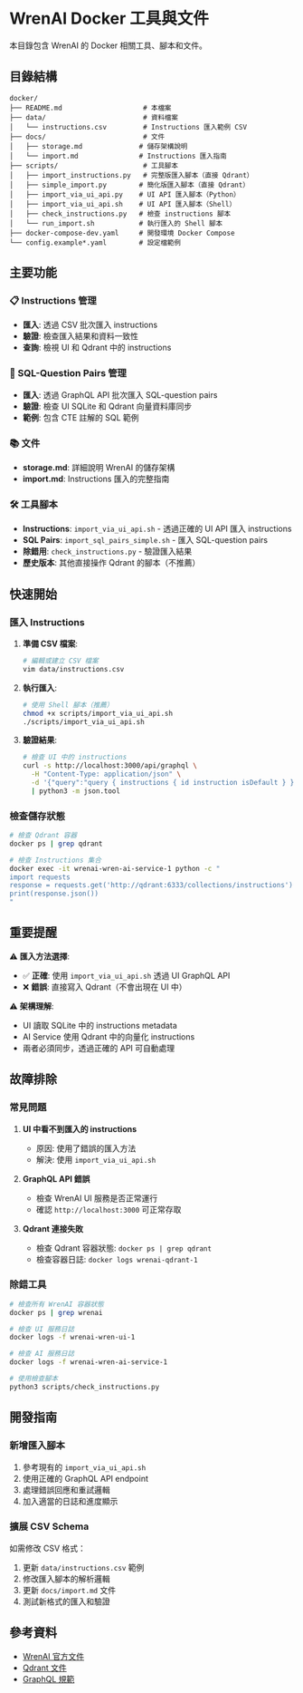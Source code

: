 # WrenAI Docker 工具與文件

本目錄包含 WrenAI 的 Docker 相關工具、腳本和文件。

## 目錄結構

```
docker/
├── README.md                    # 本檔案
├── data/                        # 資料檔案
│   └── instructions.csv         # Instructions 匯入範例 CSV
├── docs/                        # 文件
│   ├── storage.md              # 儲存架構說明
│   └── import.md               # Instructions 匯入指南
├── scripts/                     # 工具腳本
│   ├── import_instructions.py   # 完整版匯入腳本（直接 Qdrant）
│   ├── simple_import.py        # 簡化版匯入腳本（直接 Qdrant）
│   ├── import_via_ui_api.py    # UI API 匯入腳本（Python）
│   ├── import_via_ui_api.sh    # UI API 匯入腳本（Shell）
│   ├── check_instructions.py   # 檢查 instructions 腳本
│   └── run_import.sh           # 執行匯入的 Shell 腳本
├── docker-compose-dev.yaml     # 開發環境 Docker Compose
└── config.example*.yaml        # 設定檔範例
```

## 主要功能

### 📋 Instructions 管理
- **匯入**: 透過 CSV 批次匯入 instructions
- **驗證**: 檢查匯入結果和資料一致性
- **查詢**: 檢視 UI 和 Qdrant 中的 instructions

### 🔄 SQL-Question Pairs 管理
- **匯入**: 透過 GraphQL API 批次匯入 SQL-question pairs
- **驗證**: 檢查 UI SQLite 和 Qdrant 向量資料庫同步
- **範例**: 包含 CTE 註解的 SQL 範例

### 📚 文件
- **storage.md**: 詳細說明 WrenAI 的儲存架構
- **import.md**: Instructions 匯入的完整指南

### 🛠️ 工具腳本
- **Instructions**: `import_via_ui_api.sh` - 透過正確的 UI API 匯入 instructions
- **SQL Pairs**: `import_sql_pairs_simple.sh` - 匯入 SQL-question pairs
- **除錯用**: `check_instructions.py` - 驗證匯入結果
- **歷史版本**: 其他直接操作 Qdrant 的腳本（不推薦）

## 快速開始

### 匯入 Instructions

1. **準備 CSV 檔案**:
   ```bash
   # 編輯或建立 CSV 檔案
   vim data/instructions.csv
   ```

2. **執行匯入**:
   ```bash
   # 使用 Shell 腳本（推薦）
   chmod +x scripts/import_via_ui_api.sh
   ./scripts/import_via_ui_api.sh
   ```

3. **驗證結果**:
   ```bash
   # 檢查 UI 中的 instructions
   curl -s http://localhost:3000/api/graphql \
     -H "Content-Type: application/json" \
     -d '{"query":"query { instructions { id instruction isDefault } }"}' \
     | python3 -m json.tool
   ```

### 檢查儲存狀態

```bash
# 檢查 Qdrant 容器
docker ps | grep qdrant

# 檢查 Instructions 集合
docker exec -it wrenai-wren-ai-service-1 python -c "
import requests
response = requests.get('http://qdrant:6333/collections/instructions')
print(response.json())
"
```

## 重要提醒

⚠️ **匯入方法選擇**:
- ✅ **正確**: 使用 `import_via_ui_api.sh` 透過 UI GraphQL API
- ❌ **錯誤**: 直接寫入 Qdrant（不會出現在 UI 中）

⚠️ **架構理解**:
- UI 讀取 SQLite 中的 instructions metadata
- AI Service 使用 Qdrant 中的向量化 instructions
- 兩者必須同步，透過正確的 API 可自動處理

## 故障排除

### 常見問題

1. **UI 中看不到匯入的 instructions**
   - 原因: 使用了錯誤的匯入方法
   - 解決: 使用 `import_via_ui_api.sh`

2. **GraphQL API 錯誤**
   - 檢查 WrenAI UI 服務是否正常運行
   - 確認 `http://localhost:3000` 可正常存取

3. **Qdrant 連接失敗**
   - 檢查 Qdrant 容器狀態: `docker ps | grep qdrant`
   - 檢查容器日誌: `docker logs wrenai-qdrant-1`

### 除錯工具

```bash
# 檢查所有 WrenAI 容器狀態
docker ps | grep wrenai

# 檢查 UI 服務日誌
docker logs -f wrenai-wren-ui-1

# 檢查 AI 服務日誌
docker logs -f wrenai-wren-ai-service-1

# 使用檢查腳本
python3 scripts/check_instructions.py
```

## 開發指南

### 新增匯入腳本

1. 參考現有的 `import_via_ui_api.sh`
2. 使用正確的 GraphQL API endpoint
3. 處理錯誤回應和重試邏輯
4. 加入適當的日誌和進度顯示

### 擴展 CSV Schema

如需修改 CSV 格式：

1. 更新 `data/instructions.csv` 範例
2. 修改匯入腳本的解析邏輯
3. 更新 `docs/import.md` 文件
4. 測試新格式的匯入和驗證

## 參考資料

- [WrenAI 官方文件](https://github.com/Canner/WrenAI)
- [Qdrant 文件](https://qdrant.tech/documentation/)
- [GraphQL 規範](https://graphql.org/)
